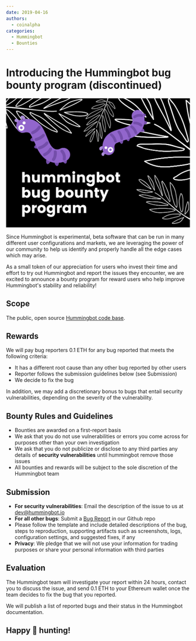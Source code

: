 ```yaml
---
date: 2019-04-16
authors:
  - coinalpha
categories:
  - Hummingbot
  - Bounties
---
```


# Introducing the Hummingbot bug bounty program (discontinued)

![cover](cover.png)

Since Hummingbot is experimental, beta software that can be run in many different user configurations and markets, we are leveraging the power of our community to help us identify and properly handle all the edge cases which may arise.

As a small token of our appreciation for users who invest their time and effort to try out Hummingbot and report the issues they encounter, we are excited to announce a bounty program for reward users who help improve Hummingbot's stability and reliability!

## Scope
The public, open source [Hummingbot code base](https://github.com/hummingbot/hummingbot).

## Rewards
We will pay bug reporters 0.1 ETH for any bug reported that meets the following criteria:
- It has a different root cause than any other bug reported by other users
- Reporter follows the submission guidelines below (see Submission)
- We decide to fix the bug

<!-- more -->

In addition, we may add a discretionary bonus to bugs that entail security vulnerabilities, depending on the severity of the vulnerability.

## Bounty Rules and Guidelines
- Bounties are awarded on a first-report basis
- We ask that you do not use vulnerabilities or errors you come across for purposes other than your own investigation
- We ask that you do not publicize or disclose to any third parties any details of **security vulnerabilities** until hummingbot remove those issues
- All bounties and rewards will be subject to the sole discretion of the Hummingbot team

## Submission
- **For security vulnerabilities**: Email the description of the issue to us at [dev@hummingbot.io](mailto:dev@hummingbot.io)
- **For all other bugs**: Submit a [Bug Report](https://github.com/hummingbot/hummingbot/issues/new?labels=bug&template=bug_report.md&title=%5BBUG%5D) in our Github repo
- Please follow the template and include detailed descriptions of the bug, steps to reproduction, supporting artifacts such as screenshots, logs, configuration settings, and suggested fixes, if any
- **Privacy**: We pledge that we will not use your information for trading purposes or share your personal information with third parties

## Evaluation
The Hummingbot team will investigate your report within 24 hours, contact you to discuss the issue, and send 0.1 ETH to your Ethereum wallet once the team decides to fix the bug that you reported.

We will publish a list of reported bugs and their status in the Hummingbot documentation.

## Happy 🐞 hunting!
